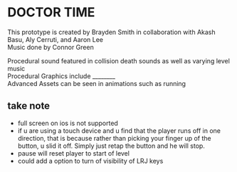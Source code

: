 # DOCTOR TIME #  
This prototype is created by Brayden Smith in collaboration with Akash Basu, Aly Cerruti, and Aaron Lee  
Music done by Connor Green  
  
  
Procedural sound featured in collision death sounds as well as varying level music  
Procedural Graphics include ________  
Advanced Assets can be seen in animations such as running
  
  
## take note ##  
- full screen on ios is not supported  
- if u are using a touch device and u find that the player runs off in one direction, that is because rather than picking your finger up of the button, u slid it off. Simply just retap the button and he will stop.  
- pause will reset player to start of level  
- could add a option to turn of visibility of LRJ keys